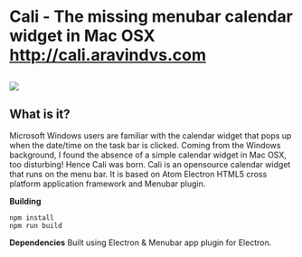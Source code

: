 Cali - The missing menubar calendar widget in Mac OSX
http://cali.aravindvs.com
===================

![](http://cali.aravindvs.com/cali.png)
----------


What is it?
-------------
Microsoft Windows users are familiar with the calendar widget that pops up when the date/time on the task bar is clicked. Coming from the Windows background, I found the absence of a simple calendar widget in Mac OSX, too disturbing! Hence Cali was born. Cali is an opensource calendar widget that runs on the menu bar. It is based on Atom Electron HTML5 cross platform application framework and Menubar plugin.

 **Building**

```
npm install
npm run build
```
 
 **Dependencies**
 Built using Electron & Menubar app plugin for Electron.

